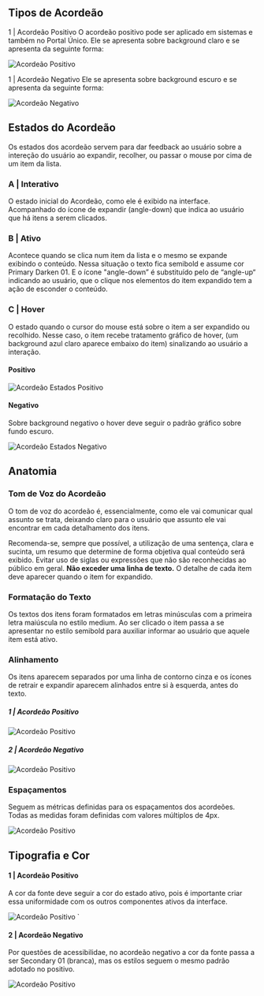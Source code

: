 ## Tipos de Acordeão

1 | Acordeão Positivo
O acordeão positivo pode ser aplicado em sistemas e também no Portal Único. Ele se apresenta sobre background claro e se apresenta da seguinte forma:

![Acordeão Positivo](imagens/acordeao-positivo.png)

1 | Acordeão Negativo
Ele se apresenta sobre background escuro e se apresenta da seguinte forma:

![Acordeão Negativo](imagens/acordeao-negativo.png)

## Estados do Acordeão

Os estados dos acordeão servem para dar feedback ao usuário sobre a intereção do usuário ao expandir, recolher, ou passar o mouse por cima de um item da lista.

### A | Interativo

O estado inicial do Acordeão, como ele é exibido na interface. Acompanhado do ícone de expandir (angle-down) que indica ao usuário que há itens a serem clicados.

### B | Ativo

Acontece quando se clica num item da lista e o mesmo se expande exibindo o conteúdo. Nessa situação o texto fica semibold e assume cor Primary Darken 01. E o ícone "angle-down” é substituído pelo de “angle-up“ indicando ao usuário, que o clique nos elementos do item expandido tem a ação de esconder o conteúdo.

### C | Hover

O estado quando o cursor do mouse está sobre o item a ser expandido ou recolhido. Nesse caso, o item recebe tratamento gráfico de hover, (um background azul claro aparece embaixo do item) sinalizando ao usuário a interação.

#### Positivo

![Acordeão Estados Positivo](imagens/acordeao-positivo-estados.png)

#### Negativo

Sobre background negativo o hover deve seguir o padrão gráfico sobre fundo escuro.

![Acordeão Estados Negativo](imagens/acordeao-negativo-estados.png)

## Anatomia

### Tom de Voz do Acordeão

O tom de voz do acordeão é, essencialmente, como ele vai comunicar qual assunto se trata, deixando claro para o usuário que assunto ele vai encontrar em cada detalhamento dos itens.

Recomenda-se, sempre que possível, a utilização de uma sentença, clara e sucinta, um resumo que determine de forma objetiva qual conteúdo será exibido. Evitar uso de siglas ou expressões que não são reconhecidas ao público em geral. **Não exceder uma linha de texto.** O detalhe de cada item deve aparecer quando o item for expandido.

### Formatação do Texto

Os textos dos itens foram formatados em letras minúsculas com a primeira letra maiúscula no estilo medium. Ao ser clicado o item passa a se apresentar no estilo semibold para auxiliar informar ao usuário que aquele item está ativo.

### Alinhamento

Os itens aparecem separados por uma linha de contorno cinza e os ícones de retrair e expandir aparecem alinhados entre si à esquerda, antes do texto.

##### 1 | Acordeão Positivo

![Acordeão Positivo](imagens/acordeao-positivo-alinhamento.png)

##### 2 | Acordeão Negativo

![Acordeão Positivo](imagens/acordeao-negativo-alinhamento.png)

### Espaçamentos

Seguem as métricas definidas para os espaçamentos dos acordeões. Todas as medidas foram definidas com valores múltiplos de 4px.

![Acordeão Positivo](imagens/acordeao-negativo-espacamento.png)

## Tipografia e Cor

#### 1 | Acordeão Positivo

A cor da fonte deve seguir a cor do estado ativo, pois é importante criar essa uniformidade com os outros componentes ativos da interface.

![Acordeão Positivo](imagens/acordeao-positivo-alinhamento.png)
`

#### 2 | Acordeão Negativo

Por questões de acessibilidae, no acordeão negativo a cor da fonte passa a ser Secondary 01 (branca), mas os estilos seguem o mesmo padrão adotado no positivo.

![Acordeão Positivo](imagens/acordeao-negativo-alinhamento.png)
